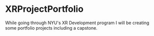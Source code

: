 # XRProjectPortfolio
While going through NYU's XR Development program I will be creating some portfolio projects including a capstone.
